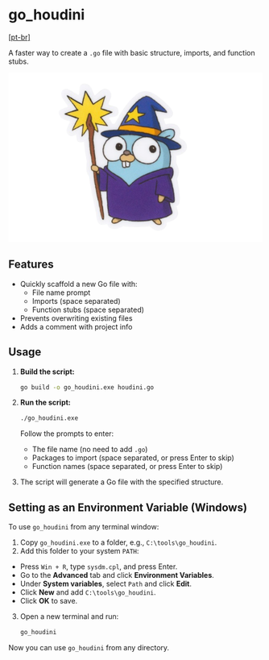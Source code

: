 
# go_houdini
<a href="https://github.com/luizfiuzaa/go_houdini/blob/main/doc/README_pt-br.md">[pt-br]</a>

A faster way to create a `.go` file with basic structure, imports, and function stubs.

![Gopher wizard](doc/assets/gopher.png)

## Features

- Quickly scaffold a new Go file with:
  - File name prompt
  - Imports (space separated)
  - Function stubs (space separated)
- Prevents overwriting existing files
- Adds a comment with project info

## Usage

1. **Build the script:**
   ```sh
   go build -o go_houdini.exe houdini.go
   ```

2. **Run the script:**
   ```sh
   ./go_houdini.exe
   ```
   Follow the prompts to enter:
   - The file name (no need to add `.go`)
   - Packages to import (space separated, or press Enter to skip)
   - Function names (space separated, or press Enter to skip)

3. The script will generate a Go file with the specified structure.

## Setting as an Environment Variable (Windows)

To use `go_houdini` from any terminal window:

1. Copy `go_houdini.exe` to a folder, e.g., `C:\tools\go_houdini`.
2. Add this folder to your system `PATH`:
  - Press `Win + R`, type `sysdm.cpl`, and press Enter.
  - Go to the **Advanced** tab and click **Environment Variables**.
 - Under **System variables**, select `Path` and click **Edit**.
  - Click **New** and add `C:\tools\go_houdini`.
  - Click **OK** to save.

3. Open a new terminal and run:
   ```sh
   go_houdini
   ```

Now you can use `go_houdini` from any directory.